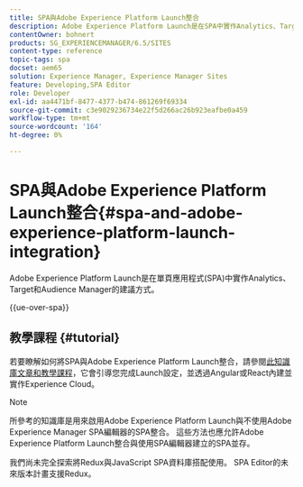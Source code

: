 ```yaml
---
title: SPA與Adobe Experience Platform Launch整合
description: Adobe Experience Platform Launch是在SPA中實作Analytics、Target和Audience Manager的建議方式。
contentOwner: bohnert
products: SG_EXPERIENCEMANAGER/6.5/SITES
content-type: reference
topic-tags: spa
docset: aem65
solution: Experience Manager, Experience Manager Sites
feature: Developing,SPA Editor
role: Developer
exl-id: aa4471bf-8477-4377-b474-861269f69334
source-git-commit: c3e9029236734e22f5d266ac26b923eafbe0a459
workflow-type: tm+mt
source-wordcount: '164'
ht-degree: 0%

---
```


# SPA與Adobe Experience Platform Launch整合{#spa-and-adobe-experience-platform-launch-integration}

Adobe Experience Platform Launch是在單頁應用程式(SPA)中實作Analytics、Target和Audience Manager的建議方式。

{{ue-over-spa}}

## 教學課程 {#tutorial}

若要瞭解如何將SPA與Adobe Experience Platform Launch整合，請參閱[此知識庫文章和教學課程](https://experienceleague.adobe.com/docs/experience-manager-learn/sites/spa-editor/spa-editor-framework-feature-video-use.html?lang=zh-Hant)，它會引導您完成Launch設定，並透過Angular或React內建並實作Experience Cloud。

>[!NOTE]
>
>所參考的知識庫是用來啟用Adobe Experience Platform Launch與不使用Adobe Experience Manager SPA編輯器的SPA整合。 這些方法也應允許Adobe Experience Platform Launch整合與使用SPA編輯器建立的SPA並存。
>
>我們尚未完全探索將Redux與JavaScript SPA資料庫搭配使用。 SPA Editor的未來版本計畫支援Redux。
